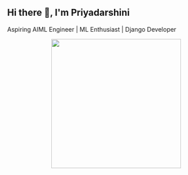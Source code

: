 ## Hi there 👋, I'm Priyadarshini

Aspiring AIML Engineer | ML Enthusiast | Django Developer
<p align="center">
<img src="https://media.giphy.com/media/LMcB8XospGZO8UQq87/giphy.gif" width="300"/>
</p>

